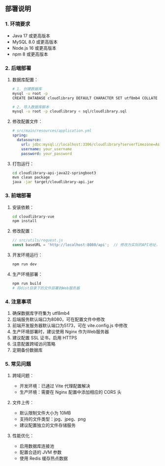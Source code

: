 ## 部署说明

### 1. 环境要求

- Java 17 或更高版本
- MySQL 8.0 或更高版本
- Node.js 16 或更高版本
- npm 8 或更高版本

### 2. 后端部署

1. 数据库配置：
   ```bash
   # 1. 创建数据库
   mysql -u root -p
   CREATE DATABASE cloudlibrary DEFAULT CHARACTER SET utf8mb4 COLLATE utf8mb4_unicode_ci;
   
   # 2. 导入数据库脚本
   mysql -u root -p cloudlibrary < sql/cloudlibrary.sql
   ```

2. 修改配置文件：
   ```yaml
   # src/main/resources/application.yml
   spring:
     datasource:
       url: jdbc:mysql://localhost:3306/cloudlibrary?serverTimezone=Asia/Shanghai
       username: your_username
       password: your_password
   ```

3. 打包运行：
   ```bash
   cd cloudlibrary-api-java22-springboot3
   mvn clean package
   java -jar target/cloudlibrary-api.jar
   ```

### 3. 前端部署

1. 安装依赖：
   ```bash
   cd cloudlibrary-vue
   npm install
   ```

2. 修改配置：
   ```javascript
   // src/utils/request.js
   const baseURL = 'http://localhost:8080/api';  // 修改为实际的API地址，此处给的是默认的
   ```

3. 开发环境运行：
   ```bash
   npm run dev
   ```

4. 生产环境部署：
   ```bash
   npm run build
   # 将dist目录下的文件部署到Web服务器
   ```

### 4. 注意事项

1. 确保数据库字符集为 utf8mb4
2. 后端服务默认端口为8080，可在配置文件中修改
3. 前端开发服务器默认端口为5173，可在 vite.config.js 中修改
4. 生产环境部署时，建议使用 Nginx 作为Web服务器
5. 建议配置 SSL 证书，启用 HTTPS
6. 注意配置跨域访问策略
7. 定期备份数据库

### 5. 常见问题

1. 跨域问题：
   - 开发环境：已通过 Vite 代理配置解决
   - 生产环境：需要在 Nginx 配置中添加相应的 CORS 头

2. 文件上传：
   - 默认限制文件大小为 10MB
   - 支持的文件类型：jpg、jpeg、png
   - 建议配置独立的文件存储服务

3. 性能优化：
   - 启用数据库连接池
   - 配置合适的 JVM 参数
   - 使用 Redis 缓存热点数据 